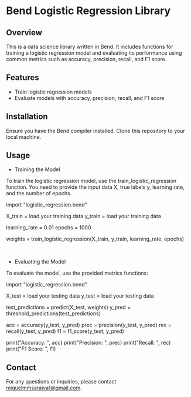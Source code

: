 # Bend Logistic Regression Library

## Overview

This is a data science library written in Bend. It includes functions for training a logistic regression model and evaluating its performance using common metrics such as accuracy, precision, recall, and F1 score.

## Features

- Train logistic regression models
- Evaluate models with accuracy, precision, recall, and F1 score

## Installation

Ensure you have the Bend compiler installed. Clone this repository to your local machine.

## Usage

- Training the Model

To train the logistic regression model, use the train_logistic_regression function. You need to provide the input data X, true labels y, learning rate, and the number of epochs.


import "logistic_regression.bend"

X_train = load your training data
y_train = load your training data

learning_rate = 0.01
epochs = 1000

weights = train_logistic_regression(X_train, y_train, learning_rate, epochs)

<br>

- Evaluating the Model

To evaluate the model, use the provided metrics functions:

import "logistic_regression.bend"

X_test = load your testing data
y_test = load your testing data

test_predictions = predict(X_test, weights)
y_pred = threshold_predictions(test_predictions)

acc = accuracy(y_test, y_pred)
prec = precision(y_test, y_pred)
rec = recall(y_test, y_pred)
f1 = f1_score(y_test, y_pred)

print("Accuracy: ", acc)
print("Precision: ", prec)
print("Recall: ", rec)
print("F1 Score: ", f1)


## Contact

For any questions or inquiries, please contact miguelmmsaraiva1@gmail.com.
